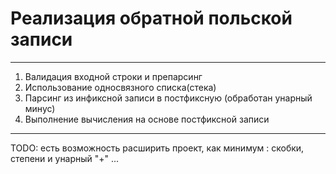 # Реализация обратной польской записи
***
1. Валидация входной строки и препарсинг
2. Использование односвязного списка(стека)
3. Парсинг из инфиксной записи в постфиксную (обработан унарный минус)
4. Выполнение вычисления на основе постфиксной записи
***
TODO: есть возможность расширить проект, как минимум : скобки,  степени и унарный "+" ...

